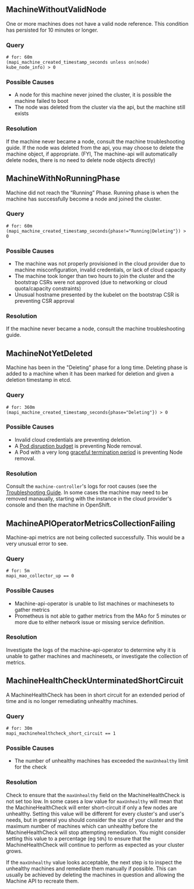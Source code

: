 ## MachineWithoutValidNode
One or more machines does not have a valid node reference.  This condition has
persisted for 10 minutes or longer.

### Query
```
# for: 60m
(mapi_machine_created_timestamp_seconds unless on(node) kube_node_info) > 0
```

### Possible Causes
* A node for this machine never joined the cluster, it is possible the machine failed to boot
* The node was deleted from the cluster via the api, but the machine still exists

### Resolution
If the machine never became a node, consult the machine troubleshooting guide.
If the node was deleted from the api, you may choose to delete the machine object, if appropriate.  (FYI, The machine-api will automatically delete nodes, there is no need to delete node objects directly)

## MachineWithNoRunningPhase
Machine did not reach the “Running” Phase.  Running phase is when the machine has successfully become a node and joined the cluster.

### Query
```
# for: 60m
(mapi_machine_created_timestamp_seconds{phase!="Running|Deleting"}) > 0
```

### Possible Causes
* The machine was not properly provisioned in the cloud provider due to machine misconfiguration, invalid credentials, or lack of cloud capacity
* The machine took longer than two hours to join the cluster and the bootstrap CSRs were not approved (due to networking or cloud quota/capacity constraints)
* Unusual hostname presented by the kubelet on the bootstrap CSR is preventing CSR approval

### Resolution
If the machine never became a node, consult the machine troubleshooting guide.

## MachineNotYetDeleted
Machine has been in the "Deleting" phase for a long time. Deleting phase is added to a machine when it has been marked for deletion and given a deletion timestamp in etcd.

### Query
```
# for: 360m
(mapi_machine_created_timestamp_seconds{phase="Deleting"}) > 0
```

### Possible Causes
* Invalid cloud credentials are preventing deletion.
* A [Pod disruption budget](https://kubernetes.io/docs/concepts/workloads/pods/disruptions/#pod-disruption-budgets) is
  preventing Node removal.
* A Pod with a very long [graceful termination period](https://kubernetes.io/docs/concepts/configuration/pod-priority-preemption/#graceful-termination-of-preemption-victims) is preventing Node removal.

### Resolution
Consult the `machine-controller`'s logs for root causes (see the [Troubleshooting Guide](TroubleShooting.md). In some
cases the machine may need to be removed manaually, starting with the instance in the cloud provider's console and
then the machine in OpenShift.

## MachineAPIOperatorMetricsCollectionFailing
Machine-api metrics are not being collected successfully.  This would be a very unusual error to see.

### Query
```
# for: 5m
mapi_mao_collector_up == 0
```

### Possible Causes
* Machine-api-operator is unable to list machines or machinesets to gather metrics
* Prometheus is not able to gather metrics from the MAo for 5 minutes or more
due to either network issue or missing service definition.

### Resolution
Investigate the logs of the machine-api-operator to determine why it is unable to gather machines and machinesets, or investigate the collection of metrics.

## MachineHealthCheckUnterminatedShortCircuit
A MachineHealthCheck has been in short circuit for an extended period of time
and is no longer remediating unhealthy machines.

### Query
```
# for: 30m
mapi_machinehealthcheck_short_circuit == 1
```

### Possible Causes
* The number of unhealthy machines has exceeded the `maxUnhealthy` limit for the check

### Resolution
Check to ensure that the `maxUnhealthy` field on the MachineHealthCheck is not set too low.
In some cases a low value for `maxUnhealthy` will mean that the MachineHealthCheck will enter
short-circuit if only a few nodes are unhealthy. Setting this value will be different for
every cluster's and user's needs, but in general you should consider the size of your cluster
and the maximum number of machines which can unhealthy before the MachineHealthCheck will
stop attempting remediation. You might consider setting this value to a percentage (eg `50%`)
to ensure that the MachineHealthCheck will continue to perform as expected as your cluster
grows.

If the `maxUnhealthy` value looks acceptable, the next step is to inspect the
unhealthy machines and remediate them manually if possible. This can usually be achieved
by deleting the machines in question and allowing the Machine API to recreate them.
